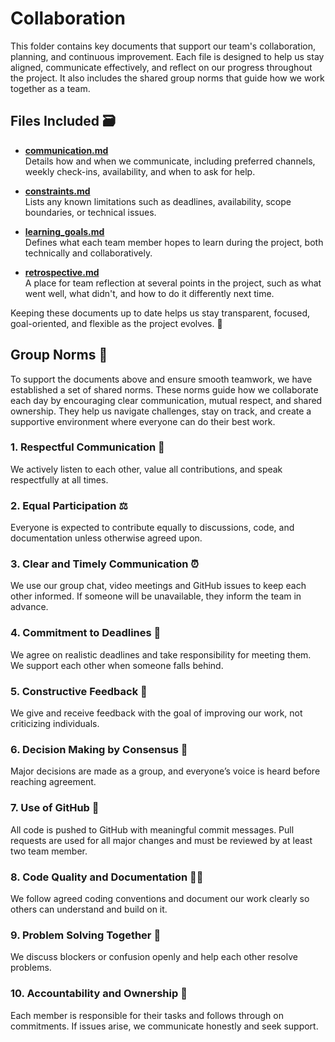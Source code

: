 # Collaboration

This folder contains key documents that support our team's collaboration, planning,
and continuous improvement. Each file is designed to help us stay aligned, communicate
effectively, and reflect on our progress throughout the project. It also includes
the shared group norms that guide how we work together as a team.

## Files Included 🗃️

- [**communication.md**](communication.md)  
  Details how and when we communicate, including preferred channels, weekly check-ins,
  availability, and when to ask for help.

- [**constraints.md**](constraints.md)  
  Lists any known limitations such as deadlines, availability, scope boundaries,
  or technical issues.

- [**learning_goals.md**](learning_goals.md)  
  Defines what each team member hopes to learn during the project, both technically
  and collaboratively.

- [**retrospective.md**](retrospective.md)  
  A place for team reflection at several points in the project, such as what went
  well, what didn't, and how to do it differently next time.

Keeping these documents up to date helps us stay transparent, focused, goal-oriented,
and flexible as the project evolves. 🚀

## Group Norms 📜

To support the documents above and ensure smooth teamwork, we have established
a set of shared norms. These norms guide how we collaborate each day by encouraging
clear communication, mutual respect, and shared ownership. They help us navigate
challenges, stay on track, and create a supportive environment where everyone
can do their best work.

### 1. Respectful Communication 🤝

We actively listen to each other, value all contributions, and speak respectfully
at all times.

### 2. Equal Participation ⚖️

Everyone is expected to contribute equally to discussions, code, and documentation
unless otherwise agreed upon.

### 3. Clear and Timely Communication ⏰

We use our group chat, video meetings and GitHub issues to keep each other informed.
If someone will be unavailable, they inform the team in advance.

### 4. Commitment to Deadlines 📅

We agree on realistic deadlines and take responsibility for meeting them.
We support each other when someone falls behind.

### 5. Constructive Feedback 💬

We give and receive feedback with the goal of improving our work, not criticizing
individuals.

### 6. Decision Making by Consensus 🧠

Major decisions are made as a group, and everyone’s voice is heard before reaching
agreement.

### 7. Use of GitHub 🔀

All code is pushed to GitHub with meaningful commit messages.
Pull requests are used for all major changes and must be reviewed by at least
two team member.

### 8. Code Quality and Documentation 🧑‍💻

We follow agreed coding conventions and document our work clearly so others can
understand and build on it.

### 9. Problem Solving Together 🤔

We discuss blockers or confusion openly and help each other resolve problems.

### 10. Accountability and Ownership 🙋

Each member is responsible for their tasks and follows through on commitments.
If issues arise, we communicate honestly and seek support.
